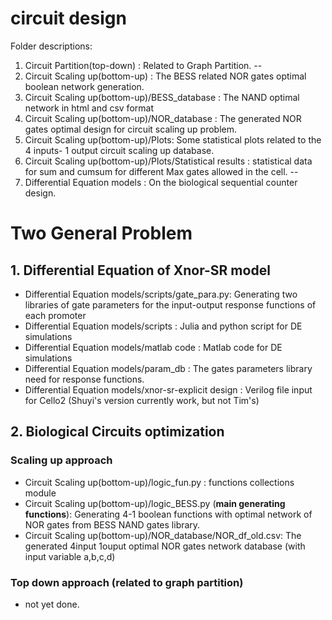 # circuit design

Folder descriptions:
1. Circuit Partition(top-down) : Related to Graph Partition.
--
2. Circuit Scaling up(bottom-up) : The BESS related NOR gates optimal boolean network generation.
3. Circuit Scaling up(bottom-up)/BESS_database : The NAND optimal network in html and csv format
4. Circuit Scaling up(bottom-up)/NOR_database : The generated NOR gates optimal design for circuit scaling up problem.
5. Circuit Scaling up(bottom-up)/Plots: Some statistical plots related to the 4 inputs- 1 output circuit scaling up database.
6. Circuit Scaling up(bottom-up)/Plots/Statistical results : statistical data for sum and cumsum for different Max gates allowed in the cell.
--
7. Differential Equation models : On the biological sequential counter design.
# Two General Problem
## 1. Differential Equation of Xnor-SR model

- Differential Equation models/scripts/gate_para.py: Generating two libraries of gate parameters for the input-output response functions of each promoter 
- Differential Equation models/scripts : Julia and python script for DE simulations
- Differential Equation models/matlab code : Matlab code for DE simulations
- Differential Equation models/param_db : The gates parameters library need for response functions.
- Differential Equation models/xnor-sr-explicit design : Verilog file input for Cello2 (Shuyi's version currently work, but not Tim's)
## 2. Biological Circuits optimization 
### Scaling up approach
- Circuit Scaling up(bottom-up)/logic_fun.py : functions collections module
- Circuit Scaling up(bottom-up)/logic_BESS.py (**main generating functions**): Generating 4-1 boolean functions with optimal network of NOR gates from BESS NAND gates library.
- Circuit Scaling up(bottom-up)/NOR_database/NOR_df_old.csv: The generated 4input 1ouput optimal NOR gates network database (with input variable a,b,c,d)

### Top down approach (related to graph partition)
- not yet done.